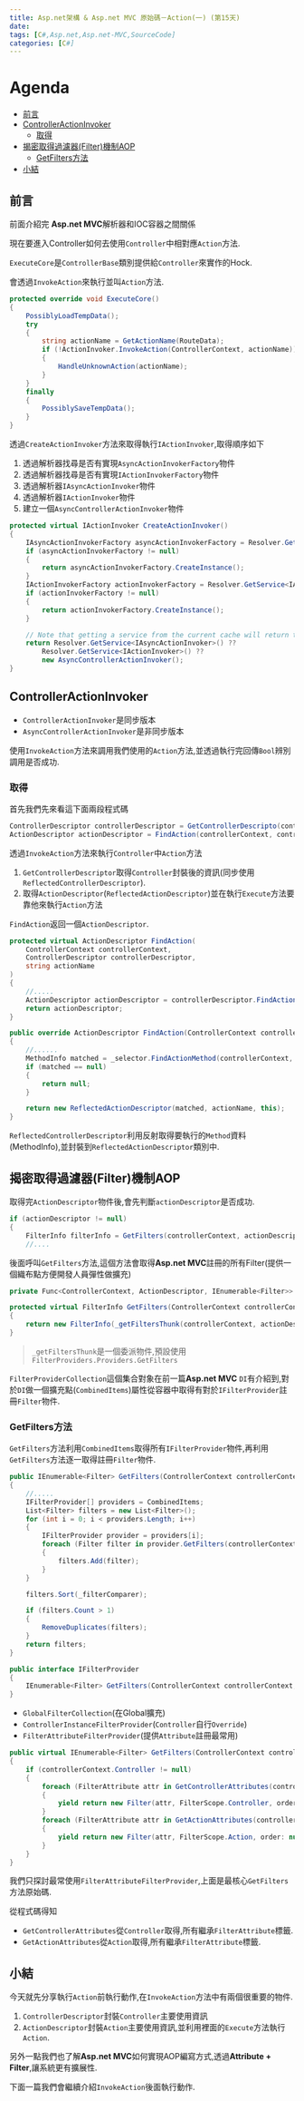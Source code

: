 ```yaml
---
title: Asp.net架構 & Asp.net MVC 原始碼－Action(一) (第15天)
date: 
tags: [C#,Asp.net,Asp.net-MVC,SourceCode]
categories: [C#]
---
```

# Agenda<!-- omit in toc -->
- [前言](#%E5%89%8D%E8%A8%80)
- [ControllerActionInvoker](#ControllerActionInvoker)
  - [取得](#%E5%8F%96%E5%BE%97)
- [揭密取得過濾器(Filter)機制AOP](#%E6%8F%AD%E5%AF%86%E5%8F%96%E5%BE%97%E9%81%8E%E6%BF%BE%E5%99%A8Filter%E6%A9%9F%E5%88%B6AOP)
  - [GetFilters方法](#GetFilters%E6%96%B9%E6%B3%95)
- [小結](#%E5%B0%8F%E7%B5%90)

## 前言

前面介紹完 **Asp.net MVC**解析器和IOC容器之間關係

現在要進入Controller如何去使用`Controller`中相對應`Action`方法.

`ExecuteCore`是`ControllerBase`類別提供給`Controller`來實作的Hock.

會透過`InvokeAction`來執行並叫`Action`方法.

```csharp
protected override void ExecuteCore()
{
    PossiblyLoadTempData();
    try
    {
        string actionName = GetActionName(RouteData);
        if (!ActionInvoker.InvokeAction(ControllerContext, actionName))
        {
            HandleUnknownAction(actionName);
        }
    }
    finally
    {
        PossiblySaveTempData();
    }
}
```

透過`CreateActionInvoker`方法來取得執行`IActionInvoker`,取得順序如下

1. 透過解析器找尋是否有實現`AsyncActionInvokerFactory`物件
2. 透過解析器找尋是否有實現`IActionInvokerFactory`物件
3. 透過解析器`IAsyncActionInvoker`物件
4. 透過解析器`IActionInvoker`物件
5. 建立一個`AsyncControllerActionInvoker`物件

```csharp
protected virtual IActionInvoker CreateActionInvoker()
{
    IAsyncActionInvokerFactory asyncActionInvokerFactory = Resolver.GetService<IAsyncActionInvokerFactory>();
    if (asyncActionInvokerFactory != null)
    {
        return asyncActionInvokerFactory.CreateInstance();
    }
    IActionInvokerFactory actionInvokerFactory = Resolver.GetService<IActionInvokerFactory>();
    if (actionInvokerFactory != null)
    {
        return actionInvokerFactory.CreateInstance();
    }

    // Note that getting a service from the current cache will return the same instance for every request.
    return Resolver.GetService<IAsyncActionInvoker>() ??
        Resolver.GetService<IActionInvoker>() ??
        new AsyncControllerActionInvoker();
}
```

## ControllerActionInvoker

* `ControllerActionInvoker`是同步版本
* `AsyncControllerActionInvoker`是非同步版本

使用`InvokeAction`方法來調用我們使用的`Action`方法,並透過執行完回傳`Bool`辨別調用是否成功.

### 取得

首先我們先來看這下面兩段程式碼

```csharp
ControllerDescriptor controllerDescriptor = GetControllerDescripto(controllerContext);
ActionDescriptor actionDescriptor = FindAction(controllerContext, controllerDescriptor, actionName);
```

透過`InvokeAction`方法來執行`Controller`中`Action`方法

1. `GetControllerDescriptor`取得`Controller`封裝後的資訊(同步使用`ReflectedControllerDescriptor`).
2. 取得`ActionDescriptor`(`ReflectedActionDescriptor`)並在執行`Execute`方法要靠他來執行`Action`方法

`FindAction`返回一個`ActionDescriptor`.

```csharp
protected virtual ActionDescriptor FindAction(
	ControllerContext controllerContext, 
	ControllerDescriptor controllerDescriptor,
	string actionName
)
{
    //.....
    ActionDescriptor actionDescriptor = controllerDescriptor.FindAction(controllerContext, actionName);
    return actionDescriptor;
}

public override ActionDescriptor FindAction(ControllerContext controllerContext, string actionName)
{
    //......
    MethodInfo matched = _selector.FindActionMethod(controllerContext, actionName);
    if (matched == null)
    {
        return null;
    }

    return new ReflectedActionDescriptor(matched, actionName, this);
}
```

`ReflectedControllerDescriptor`利用反射取得要執行的`Method`資料(MethodInfo),並封裝到`ReflectedActionDescriptor`類別中.

## 揭密取得過濾器(Filter)機制AOP

取得完`ActionDescriptor`物件後,會先判斷`actionDescriptor`是否成功.

```csharp
if (actionDescriptor != null)
{
	FilterInfo filterInfo = GetFilters(controllerContext, actionDescriptor);
	//....
```

後面呼叫`GetFilters`方法,這個方法會取得**Asp.net MVC**註冊的所有Filter(提供一個織布點方便開發人員彈性做擴充)

```csharp
private Func<ControllerContext, ActionDescriptor, IEnumerable<Filter>> _getFiltersThunk = FilterProviders.Providers.GetFilters;

protected virtual FilterInfo GetFilters(ControllerContext controllerContext, ActionDescriptor actionDescriptor)
{
    return new FilterInfo(_getFiltersThunk(controllerContext, actionDescriptor));
}
```

> `_getFiltersThunk`是一個委派物件,預設使用`FilterProviders.Providers.GetFilters`

`FilterProviderCollection`這個集合對象在前一篇**Asp.net MVC** `DI`有介紹到,對於`DI`做一個擴充點(`CombinedItems`)屬性從容器中取得有對於`IFilterProvider`註冊`Filter`物件.

### GetFilters方法

`GetFilters`方法利用`CombinedItems`取得所有`IFilterProvider`物件,再利用`GetFilters`方法逐一取得註冊`Filter`物件.

```csharp
public IEnumerable<Filter> GetFilters(ControllerContext controllerContext, ActionDescriptor actionDescriptor)
{
	//.....
	IFilterProvider[] providers = CombinedItems;
	List<Filter> filters = new List<Filter>();
	for (int i = 0; i < providers.Length; i++)
	{
		IFilterProvider provider = providers[i];
		foreach (Filter filter in provider.GetFilters(controllerContext, actionDescriptor))
		{
			filters.Add(filter);
		}
	}

	filters.Sort(_filterComparer);

	if (filters.Count > 1)
	{
		RemoveDuplicates(filters);
	}
	return filters;
}

public interface IFilterProvider
{
    IEnumerable<Filter> GetFilters(ControllerContext controllerContext, ActionDescriptor actionDescriptor);
}
```

* `GlobalFilterCollection`(在Global擴充)
* `ControllerInstanceFilterProvider`(`Controller`自行`Override`)
* `FilterAttributeFilterProvider`(提供`Attribute`註冊最常用)

```csharp
public virtual IEnumerable<Filter> GetFilters(ControllerContext controllerContext, ActionDescriptor actionDescriptor)
{
    if (controllerContext.Controller != null)
    {
        foreach (FilterAttribute attr in GetControllerAttributes(controllerContext, actionDescriptor))
        {
            yield return new Filter(attr, FilterScope.Controller, order: null);
        }
        foreach (FilterAttribute attr in GetActionAttributes(controllerContext, actionDescriptor))
        {
            yield return new Filter(attr, FilterScope.Action, order: null);
        }
    }             
}
```

我們只探討最常使用`FilterAttributeFilterProvider`,上面是最核心`GetFilters`方法原始碼.

從程式碼得知

* `GetControllerAttributes`從`Controller`取得,所有繼承`FilterAttribute`標籤.
* `GetActionAttributes`從`Action`取得,所有繼承`FilterAttribute`標籤.

## 小結

今天就先分享執行`Action`前執行動作,在`InvokeAction`方法中有兩個很重要的物件.

1. `ControllerDescriptor`封裝`Controller`主要使用資訊
2. `ActionDescriptor`封裝`Action`主要使用資訊,並利用裡面的`Execute`方法執行`Action`.

另外一點我們也了解**Asp.net MVC**如何實現AOP編寫方式,透過**Attribute + Filter**,讓系統更有擴展性.

下面一篇我們會繼續介紹`InvokeAction`後面執行動作.
